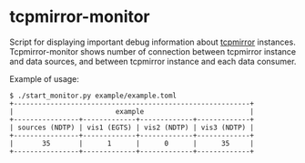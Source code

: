 # tcpmirror-monitor

Script for displaying important debug information about [tcpmirror](https://github.com/SatisSoft/tcpmirror) instances.\
Tcpmirror-monitor shows number of connection between tcpmirror instance and data sources, and between tcpmirror instance and each data consumer.

Example of usage:
```
$ ./start_monitor.py example/example.toml
+----------------------------------------------------------+
|                         example                          |
+----------------+-------------+-------------+-------------+
| sources (NDTP) | vis1 (EGTS) | vis2 (NDTP) | vis3 (NDTP) |
+----------------+-------------+-------------+-------------+
|       35       |      1      |      0      |      35     |
+----------------+-------------+-------------+-------------+
```